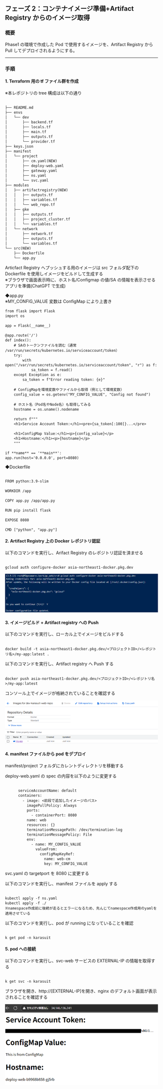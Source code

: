 ## フェーズ 2：コンテナイメージ準備+Artifact Registry からのイメージ取得

### 概要

Phase1 の環境で作成した Pod で使用するイメージを、Artifact Registry から Pull してデプロイされるようにする。

---

### 手順

#### 1. Terraform 用の tf ファイル群を作成

※本レポジトリの tree 構成は以下の通り

<pre><code>
├── README.md
├── envs
│   └── dev
│       ├── backend.tf
│       ├── locals.tf
│       ├── main.tf
│       ├── outputs.tf
│       └── provider.tf
├── keys.json
├── manifest
│   └── project
│       ├── cm.yaml(NEW)
│       ├── deploy-web.yaml
│       ├── gateway.yaml
│       ├── ns.yaml
│       └── svc.yaml
├── modules
│   ├── artifactregistry(NEW)
│   │   ├── outputs.tf
│   │   ├── variables.tf
│   │   └── web_repo.tf
│   ├── gke
│   │   ├── outputs.tf
│   │   ├── project_cluster.tf
│   │   └── variables.tf
│   └── network
│       ├── network.tf
│       ├── outputs.tf
│       └── variables.tf
└── src(NEW)
    ├── Dockerfile
    └── app.py
</code></pre>

Articfact Registry へプッシュする用のイメージは src フォルダ配下の Dockerfile を使用しイメージをビルドして生成する  
※ブラウザで画面表示時に、ホスト名/Configmap の値/SA の情報を表示させるアプリを準備(ChatGPT で生成)

◆app.py  
※MY_CONFIG_VALUE 変数は ConfigMap により上書き

```
from flask import Flask
import os

app = Flask(__name__)

@app.route('/')
def index():
    # SAのトークンファイルを読む（通常 /var/run/secrets/kubernetes.io/serviceaccount/token）
    try:
        with open("/var/run/secrets/kubernetes.io/serviceaccount/token", "r") as f:
            sa_token = f.read()
    except Exception as e:
        sa_token = f"Error reading token: {e}"

    # ConfigMapを環境変数やファイルから取得（例として環境変数）
    config_value = os.getenv("MY_CONFIG_VALUE", "Config not found")

    # ホスト名（Pod名やNode名）も取得してみる
    hostname = os.uname().nodename

    return f"""
    <h1>Service Account Token:</h1><pre>{sa_token[:100]}...</pre>

    <h1>ConfigMap Value:</h1><p>{config_value}</p>
    <h1>Hostname:</h1><p>{hostname}</p>
    """

if **name** == '**main**':
app.run(host='0.0.0.0', port=8080)
```

◆Dockerfile

<pre><code>
FROM python:3.9-slim

WORKDIR /app

COPY app.py /app/app.py

RUN pip install flask

EXPOSE 8080

CMD ["python", "app.py"]
</code></pre>

#### 2. Artifact Registry 上の Docker レポジトリ認証

以下のコマンドを実行し、Arifact Registry のレポジトリ認証を済ませる

<pre><code>
gcloud auth configure-docker asia-northeast1-docker.pkg.dev
</code></pre>

![レポジトリ認証画面](picture/Phase2-2-1.png)

#### 3. イメージビルド + Artifact registry への Push

以下のコマンドを実行し、ローカル上でイメージをビルドする

<pre><code>
docker build -t asia-northeast1-docker.pkg.dev/<プロジェクトID>/<レポジトリ名>/my-app:latest .
</code></pre>

以下のコマンドを実行し、Artifact registry へ Push する

<pre><code>
docker push asia-northeast1-docker.pkg.dev/<プロジェクトID>/<レポジトリ名>/my-app:latest
</code></pre>

コンソール上でイメージが格納されていることを確認する

![イメージ格納確認画面](picture/Phase2-2-3.png)

#### 4. manifest ファイルから pod をデプロイ

manifest/project フォルダにカレントディレクトリを移動する

deploy-web.yaml の spec の内容を以下のように変更する

<pre><code>
      serviceAccountName: default
      containers:
        - image: <前段で追加したイメージのパス>
          imagePullPolicy: Always
          ports:
            - containerPort: 8080
          name: web
          resources: {}
          terminationMessagePath: /dev/termination-log
          terminationMessagePolicy: File
          env:
            - name: MY_CONFIG_VALUE
              valueFrom:
                configMapKeyRef:
                  name: web-cm
                  key: MY_CONFIG_VALUE
</code></pre>

svc.yaml の targetport を 8080 に変更する

以下のコマンドを実行し、manifest ファイルを apply する

<pre><code>
kubectl apply -f ns.yaml
kubectl apply -f ./
※namespace作成前に後続が走るとエラーになるため、先んじてnamespace作成用のyamlを適用させている  
</code></pre>

以下のコマンドを実行し、pod が running になっていることを確認

<pre><code>
k get pod -n karasuit
</code></pre>

#### 5. pod への接続

以下のコマンドを実行し、svc-web サービスの EXTERNAL-IP の情報を取得する

<pre><code>
k get svc -n karasuit
</code></pre>

ブラウザを開き、http://[EXTERNAL-IP]を開き、nginx のデフォルト画面が表示されることを確認する

![app確認画面](picture/Phase2-5-1.png)
